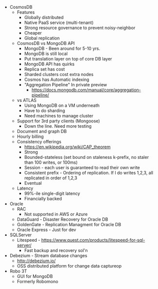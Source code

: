 * CosmosDB
    *  Features
        * Globally distributed
        * Native PaaS service (multi-tenant)
        * Strong resource governance to prevent noisy-neighbor
        * Cheaper
        * Global replication
    * CosmosDB vs MongoDB API
        *  MongoDB - Been around for 5-10 yrs. 
        * MongoDB is still local
		* Put translation layer on top of core DB layer
        * MongoDB API has quirks
        * Replica set has cost
        * Sharded clusters cost extra nodes
        * Cosmos has Automatic indexing
        * "Aggregation Pipeline" In private preview
            *  https://docs.mongodb.com/manual/core/aggregation-pipeline/
    * vs ATLAS
        * Using MongoDB on a VM underneath
        * Have to do sharding
        * Need machines to manage cluster
    * Support for 3rd party clients (Mongoose)
        * Down the line.  Need more testing
    * Document and graph DB
    * Hourly billing
	* Consistency offerings
        * https://en.wikipedia.org/wiki/CAP_theorem
		* Strong
		* Bounded-stateless (set bound on staleness k-prefix, no staler than 100 writes, or 100ms)
		* Session - each user is guaranteed to read their own write
		* Consistent prefix - Ordering of replication.  If I do writes 1,2,3, all replicated in order of 1,2,3 
		* Eventual
	* Latency
		* 99%-ile single-digit latency
		* Financially backed
* Oracle
    * RAC
        * Not supported in AWS or Azure
    * DataGuard - Disaster Recovery for Oracle DB
    * GoldenGate - Replication Managment for Oracle DB
    * Oracle Express - Just for dev
* SQLServer
    * Litespeed - https://www.quest.com/products/litespeed-for-sql-server/
        * Fast backup and recovery sol'n
* Debezium - Stream database changes
    * http://debezium.io/
    * OSS distributed platform for change data captureop
* Robo 3T
    * GUI for MongoDB
    * Formerly Robomono 
